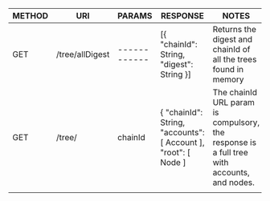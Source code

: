 | METHOD | URI             | PARAMS       | RESPONSE                                                                | NOTES                                                                                      |
|--------|-----------------|--------------|-------------------------------------------------------------------------|--------------------------------------------------------------------------------------------|
| GET    | /tree/allDigest | ------------ | [{    "chainId": String,    "digest": String }]                         | Returns the digest and chainId of all the trees found in memory                            |
| GET    | /tree/<digest>  | chainId      | {    "chainId": String,    "accounts": [ Account ],    "root": [ Node ] | The chainId URL param is compulsory, the response is a full tree with accounts, and nodes. |
|        |                 |              |                                                                         |                                                                                            |